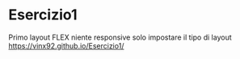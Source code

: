 # Esercizio1
Primo layout FLEX
niente responsive solo impostare il tipo di layout
https://vinx92.github.io/Esercizio1/
